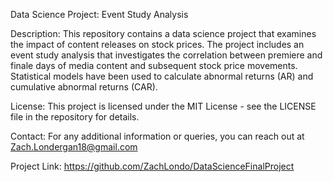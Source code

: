 Data Science Project: Event Study Analysis

Description:
This repository contains a data science project that examines the impact of content releases on stock prices. The project includes an event study analysis that investigates the correlation between premiere and finale days of media content and subsequent stock price movements. Statistical models have been used to calculate abnormal returns (AR) and cumulative abnormal returns (CAR).

License:
This project is licensed under the MIT License - see the LICENSE file in the repository for details.

Contact:
For any additional information or queries, you can reach out at Zach.Londergan18@gmail.com

Project Link:
https://github.com/ZachLondo/DataScienceFinalProject

